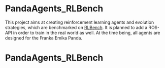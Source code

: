# PandaAgents_RLBench
This project aims at creating reinforcement learning agents and evolution strategies, which are benchmarked on [RLBench](https://github.com/stepjam/RLBench).
It is planned to add a ROS-API in order to train in the real world as well. At the time being, all agents are designed for the Franka Emika Panda. 


# PandaAgents_RLBench
